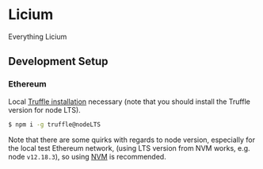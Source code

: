 # Licium

Everything Licium

## Development Setup

### Ethereum

Local [Truffle installation](https://www.trufflesuite.com/docs/truffle/getting-started/installation) necessary (note that you should install the Truffle version for node LTS). 

```bash
$ npm i -g truffle@nodeLTS
```

Note that there are some quirks with regards to node version, especially for the local test Ethereum network, (using LTS version from NVM works, e.g. node `v12.18.3`), so using [NVM](https://github.com/nvm-sh/nvm) is recommended.

